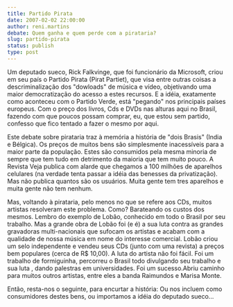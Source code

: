 ```yaml
---
title: Partido Pirata
date: 2007-02-02 22:00:00
author: reni.martins
debate: Quem ganha e quem perde com a pirataria?
slug: partido-pirata
status: publish 
type: post
---
```


Um deputado sueco, Rick Falkvinge, que foi funcionário da Microsoft, criou em seu país o Partido Pirata (Pirat Partiet), que visa entre outras coisas a descriminalização dos "dowloads" de música e vídeo, objetivando uma maior democratização do acesso a estes recursos. E a idéia, exatamente como aconteceu com o Partido Verde, está "pegando" nos principais países europeus. Com o preço dos livros, Cds e DVDs nas alturas aqui no Brasil, fazendo com que poucos possam comprar, eu, que estou sem partido, confesso que fico tentado a fazer o mesmo por aqui.  

Este debate sobre pirataria traz à memória a história de "dois Brasis" (India e Bélgica). Os preços de muitos bens são simplesmente inacessíveis para a maior parte da população. Estes são consumidos pela mesma minoria de sempre que tem tudo em detrimento da maioria que tem muito pouco. A Revista Veja publica com alarde que chegamos a 100 milhões de aparelhos celulares (na verdade tenta passar a idéia das benesses da privatização). Mas não publica quantos são os usuários. Muita gente tem tres aparelhos e muita gente não tem nenhum.  

Mas, voltando à pirataria, pelo menos no que se refere aos CDs, muitos artistas resolveram este problema. Como? Barateando os custos dos mesmos. Lembro do exemplo de Lobão, conhecido em todo o Brasil por seu trabalho. Mas a grande obra de Lobão foi (e é) a sua luta contra as grandes gravadoras multi-nacionais que sufocam os artistas e acabam com a qualidade de nossa música em nome do interesse comercial. Lobão criou um selo independente e vendeu seus CDs (junto com uma revista) a preços bem populares (cerca de R$ 10,00). A luta do artista não foi fácil. Foi um trabalho de formiguinha, percorreu o Brasil todo divulgando seu trabalho e sua luta , dando palestras em universidades. Foi um sucesso.Abriu caminho para muitos outros artistas, entre eles a banda Raimundos e Marisa Monte.  

Então, resta-nos o seguinte, para encurtar a história: Ou nos incluem como consumidores destes bens, ou importamos a idéia do deputado sueco...
